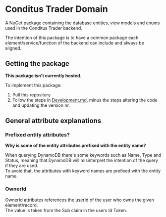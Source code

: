 # Conditus Trader Domain
A NuGet package containing the database entities, view models and enums used in the Conditus Trader backend.  

The intention of this package is to have a common package each element/service/function of the backend can include and always be aligned.

## Getting the package
**This package isn't currently hosted.**  

To implement this package:
1. Pull this repository
2. Follow the steps in [Development.md](Development.md#How-to-create-new-version), minus the steps altering the code and updating the version nr.

## General attribute explanations
### Prefixed entity attributes?
**Why is some of the entity attributes prefixed with the entity name?**  

When querying DynamoDB there's some keywords such as Name, Type and Status, meaning that DynamoDB will misinterpret the intention of the query if they are used.  
To avoid that, the attributes with keyword names are prefixed with the entity name.

### OwnerId
OwnerId attributes references the userId of the user who owns the given element/record.  
The value is taken from the Sub claim in the users Id Token.